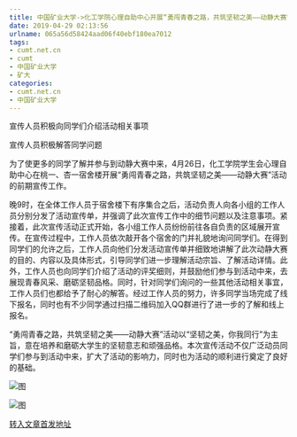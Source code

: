 ```yaml
---
title: 中国矿业大学->化工学院心理自助中心开展“勇闯青春之路，共筑坚韧之美——动静大赛”活动宣传工作 | cumt.net.cn
date: 2019-04-29 02:13:56
urlname: 065a56d58424aad06f40ebf180ea7012
tags: 
- cumt.net.cn
- cumt
- 中国矿业大学
- 矿大
categories:
- cumt.net.cn
- 中国矿业大学
---
```


宣传人员积极向同学们介绍活动相关事项

宣传人员积极解答同学问题

为了使更多的同学了解并参与到动静大赛中来，4月26日，化工学院学生会心理自助中心在桃一、杏一宿舍楼开展“勇闯青春之路，共筑坚韧之美——动静大赛”活动的前期宣传工作。

晚9时，在全体工作人员于宿舍楼下有序集合之后，活动负责人向各小组的工作人员分别分发了活动宣传单，并强调了此次宣传工作中的细节问题以及注意事项。紧接着，此次宣传活动正式开始，各小组工作人员纷纷前往各自负责的区域展开宣传。在宣传过程中，工作人员依次敲开各个宿舍的门并礼貌地询问同学们。在得到同学们的允许之后，工作人员向他们分发活动宣传单并细致地讲解了此次动静大赛的目的、内容以及具体形式，引导同学们进一步理解活动宗旨、了解活动详情。此外，工作人员也向同学们介绍了活动的评奖细则，并鼓励他们参与到活动中来，去展现青春风采、磨砺坚韧品格。同时，针对同学们询问的一些其他活动相关事宜，工作人员们也都给予了耐心的解答。经过工作人员的努力，许多同学当场完成了线下报名，同时也有不少同学通过扫描二维码加入QQ群进行了进一步的了解和线上报名。

“勇闯青春之路，共筑坚韧之美——动静大赛”活动以“坚韧之美，你我同行”为主旨，意在培养和磨砺大学生的坚韧意志和顽强品格。本次宣传活动不仅广泛动员同学们参与到活动中来，扩大了活动的影响力，同时也为活动的顺利进行奠定了良好的基础。

![图](http://xwzx.cumt.edu.cn/_upload/article/images/0f/af/10f1f896439c8d410edb83be86f2/27c4b2a4-16d9-4f89-ad2f-252e439fed20.jpg)

![图](http://xwzx.cumt.edu.cn/_upload/article/images/0f/af/10f1f896439c8d410edb83be86f2/6aa23502-23f2-4d47-8be9-f52a7a578cc6.jpg)

[转入文章首发地址](http://xwzx.cumt.edu.cn/f7/d9/c523a522201/page.htm)